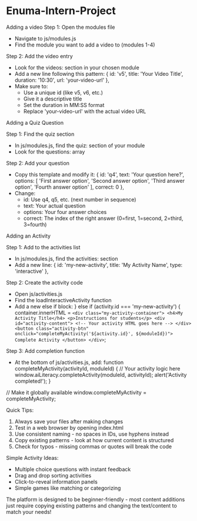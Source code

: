 # Enuma-Intern-Project
Adding a video 
 Step 1: Open the modules file
  - Navigate to js/modules.js
  - Find the module you want to add a video to (modules 1-4)

  Step 2: Add the video entry
  - Look for the videos: section in your chosen module
  - Add a new line following this pattern:
  { id: 'v5', title: 'Your Video Title', duration: '10:30', url: 'your-video-url' },
  - Make sure to:
    - Use a unique id (like v5, v6, etc.)
    - Give it a descriptive title
    - Set the duration in MM:SS format
    - Replace 'your-video-url' with the actual video URL

  Adding a Quiz Question

  Step 1: Find the quiz section
  - In js/modules.js, find the quiz: section of your module
  - Look for the questions: array

  Step 2: Add your question
  - Copy this template and modify it:
  {
      id: 'q4',
      text: 'Your question here?',
      options: [
          'First answer option',
          'Second answer option',
          'Third answer option',
          'Fourth answer option'
      ],
      correct: 0
  },
  - Change:
    - id: Use q4, q5, etc. (next number in sequence)
    - text: Your actual question
    - options: Your four answer choices
    - correct: The index of the right answer (0=first, 1=second, 2=third, 3=fourth)

  Adding an Activity

  Step 1: Add to the activities list
  - In js/modules.js, find the activities: section
  - Add a new line:
  { id: 'my-new-activity', title: 'My Activity Name', type: 'interactive' },

  Step 2: Create the activity code
  - Open js/activities.js
  - Find the loadInteractiveActivity function
  - Add a new else if block:
  } else if (activity.id === 'my-new-activity') {
      container.innerHTML = `
          <div class="my-activity-container">
              <h4>My Activity Title</h4>
              <p>Instructions for students</p>
              <div id="activity-content">
                  <!-- Your activity HTML goes here -->
              </div>
              <button class="activity-btn" onclick="completeMyActivity('${activity.id}', ${moduleId})">
                  Complete Activity
              </button>
          </div>
      `;

  Step 3: Add completion function
  - At the bottom of js/activities.js, add:
  function completeMyActivity(activityId, moduleId) {
      // Your activity logic here
      window.aiLiteracy.completeActivity(moduleId, activityId);
      alert('Activity completed!');
  }

  // Make it globally available
  window.completeMyActivity = completeMyActivity;

  Quick Tips:

  1. Always save your files after making changes
  2. Test in a web browser by opening index.html
  3. Use consistent naming - no spaces in IDs, use hyphens instead
  4. Copy existing patterns - look at how current content is structured
  5. Check for typos - missing commas or quotes will break the code

  Simple Activity Ideas:

  - Multiple choice questions with instant feedback
  - Drag and drop sorting activities
  - Click-to-reveal information panels
  - Simple games like matching or categorizing

  The platform is designed to be beginner-friendly - most content additions just require copying existing patterns
  and changing the text/content to match your needs!

